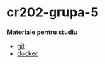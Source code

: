 # cr202-grupa-5

**Materiale pentru studiu**

* [git](https://www.youtube.com/watch?v=RGOj5yH7evk&ab_channel=freeCodeCamp.org)
* [docker](https://www.youtube.com/watch?v=n9uCgUzfeRQ&ab_channel=%D0%92%D0%BB%D0%B0%D0%B4%D0%B8%D0%BB%D0%B5%D0%BD%D0%9C%D0%B8%D0%BD%D0%B8%D0%BD)
